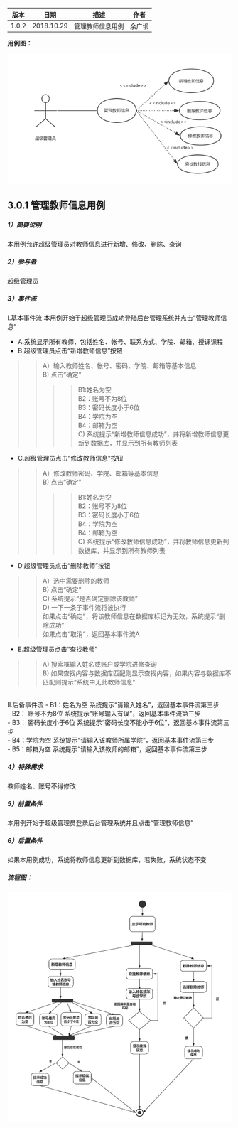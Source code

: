 | 版本  | 日期       | 描述            | 作者   |
| ----- | ---------- | --------------- | ------ |
| 1.0.2 | 2018.10.29 | 管理教师信息用例 | 余广坝 |

**用例图：**

![管理教师信息用例图](img_use_case/admin_teacher.png)


## 3.0.1 管理教师信息用例
##### 1）简要说明
本用例允许超级管理员对教师信息进行新增、修改、删除、查询

##### 2）参与者
超级管理员

##### 3）事件流
I.基本事件流
本用例开始于超级管理员成功登陆后台管理系统并点击“管理教师信息”
- A.系统显示所有教师，包括姓名、帐号、联系方式、学院、邮箱、授课课程
- B.超级管理员点击“新增教师信息”按钮
>> A）输入教师姓名、帐号、密码、学院、邮箱等基本信息<br>
>> B) 点击“确定”<br>
>>>> B1:姓名为空<br>
>>>> B2：账号不为8位<br>
>>>> B3：密码长度小于6位<br>
>>>> B4：学院为空<br>
>>>> B4：邮箱为空<br>
>> C) 系统提示“新增教师信息成功”，并将新增教师信息更新到数据库，并显示到所有教师列表<br>
- C.超级管理员点击“修改教师信息”按钮
>> A）修改教师密码、学院、邮箱等基本信息<br>
>> B) 点击“确定”<br>
>>>> B1:姓名为空<br>
>>>> B2：账号不为8位<br>
>>>> B3：密码长度小于6位<br>
>>>> B4：学院为空<br>
>>>> B4：邮箱为空<br>
>> C) 系统提示“修改教师信息成功”，并将教师信息更新到数据库，并显示到所有教师列表
- D.超级管理员点击“删除教师”按钮
>> A）选中需要删除的教师<br>
>> B) 点击“确定”<br>
>> C) 系统提示“是否确定删除该教师”<br>
>> D) 一下一条子事件流将被执行<br>
      如果点击“确定”，将该教师信息在数据库标记为无效，系统提示“删除成功”<br>
      如果点击“取消”，返回基本事件流A<br>
- E.超级管理员点击“查找教师”
>> A) 搜索框输入姓名或账户或学院进修查询<br>
>> B) 如果查找内容与数据库匹配则显示查找内容，如果内容与数据库不匹配则提示“系统中无此教师信息”<br>



<br>
II.后备事件流
- B1：姓名为空
系统提示“请输入姓名”，返回基本事件流第三步<br>
- B2： 账号不为8位
系统提示“账号输入有误”，返回基本事件流第三步<br>
- B3： 密码长度小于6位
系统提示“密码长度不能小于6位”，返回基本事件流第三步<br>
- B4：学院为空
系统提示“请输入该教师所属学院”，返回基本事件流第三步<br>
- B5：邮箱为空
系统提示“请输入该教师的邮箱”，返回基本事件流第三步<br>

##### 4）特殊需求
教师姓名、账号不得修改

##### 5）前置条件
本用例开始于超级管理员登录后台管理系统并且点击“管理教师信息”

##### 6）后置条件
如果本用例成功，系统将教师信息更新到数据库，若失败，系统状态不变



##### 流程图：

![管理教师信息流程图](img_activity/admin_teacher.png)

